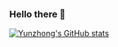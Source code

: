 ### Hello there 👋

[![Yunzhong's GitHub stats](https://github-readme-stats.vercel.app/api?username=hou-yz)](https://github.com/anuraghazra/github-readme-stats)

<!--
**hou-yz/hou-yz** is a ✨ _special_ ✨ repository because its `README.md` (this file) appears on your GitHub profile.

Here are some ideas to get you started:

- 🔭 I’m currently working on ...
- 🌱 I’m currently learning ...
- 👯 I’m looking to collaborate on ...
- 🤔 I’m looking for help with ...
- 💬 Ask me about ...
- 📫 How to reach me: ...
- 😄 Pronouns: ...
- ⚡ Fun fact: ...
-->
